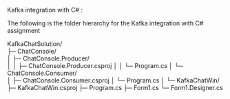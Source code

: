 Kafka integration with C# : 

The following is the folder hierarchy for the Kafka integration with C# assignment

KafkaChatSolution/                   
├─ ChatConsole/                      
│  ├─ ChatConsole.Producer/          
│  │  ├─ ChatConsole.Producer.csproj
│  │  └─ Program.cs
│  └─ ChatConsole.Consumer/          
│     ├─ ChatConsole.Consumer.csproj
│     └─ Program.cs
│
└─ KafkaChatWin/                     
   ├─ KafkaChatWin.csproj
   ├─ Program.cs
   ├─ Form1.cs
   └─ Form1.Designer.cs
